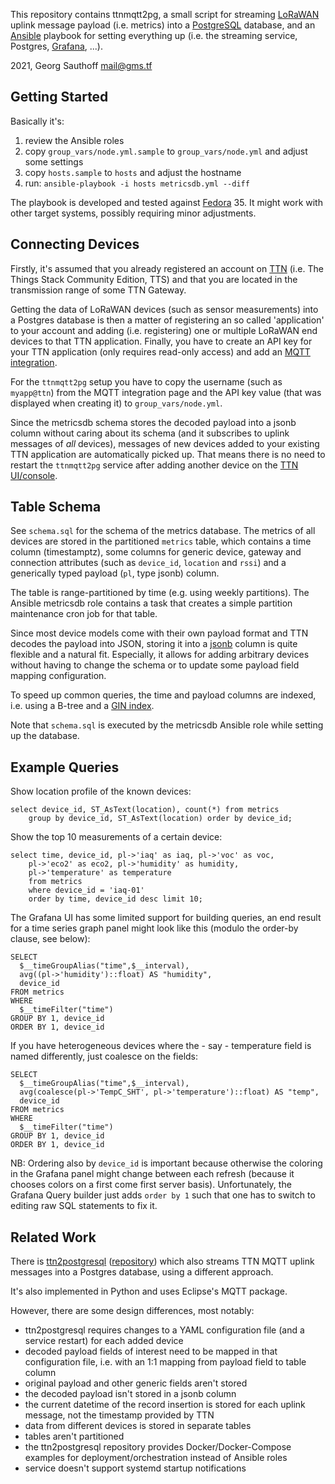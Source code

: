 This repository contains ttnmqtt2pg, a small script for streaming
[LoRaWAN][1] uplink message payload (i.e. metrics) into a [PostgreSQL][7]
database, and an [Ansible][8] playbook for setting everything up (i.e.
the streaming service, Postgres, [Grafana][9], ...).

2021, Georg Sauthoff <mail@gms.tf>


## Getting Started

Basically it's:

1. review the Ansible roles
2. copy `group_vars/node.yml.sample` to `group_vars/node.yml` and adjust some settings
3. copy `hosts.sample` to `hosts` and adjust the hostname
4. run: `ansible-playbook -i hosts metricsdb.yml --diff`

The playbook is developed and tested against [Fedora][10] 35. It might
work with other target systems, possibly requiring minor
adjustments.


## Connecting Devices

Firstly, it's assumed that you already registered an account on
[TTN][2] (i.e. The Things Stack Community Edition, TTS) and that
you are located in the transmission range of some TTN Gateway.

Getting the data of LoRaWAN devices (such as sensor measurements) into a
Postgres database is then a matter of registering an so called 'application' to
your account and adding (i.e. registering)  one or multiple LoRaWAN end devices
to that TTN application. Finally, you have to create an API key for your TTN
application (only requires read-only access) and add an [MQTT integration][3].

For the `ttnmqtt2pg` setup you have to copy the username (such as `myapp@ttn`)
from the MQTT integration page and the API key value (that was displayed when
creating it) to `group_vars/node.yml`.

Since the metricsdb schema stores the decoded payload into a jsonb column
without caring about its schema (and it subscribes to uplink messages of _all_
devices), messages of new devices added to your existing TTN application are
automatically picked up. That means there is no need to restart the `ttnmqtt2pg`
service after adding another device on the [TTN UI/console][4].


## Table Schema

See `schema.sql` for the schema of the metrics database. The
metrics of all devices are stored in the partitioned `metrics`
table, which contains a time column (timestamptz), some columns
for generic device, gateway and connection attributes (such as
`device_id`, `location` and `rssi`) and a generically typed payload
(`pl`, type jsonb) column.

The table is range-partitioned by time (e.g. using weekly partitions). The
Ansible metricsdb role contains a task that creates a simple partition
maintenance cron job for that table.

Since most device models come with their own payload format and
TTN decodes the payload into JSON, storing it into a [jsonb][5] column
is quite flexible and a natural fit. Especially, it allows for
adding arbitrary devices without having to change the schema or
to update some payload field mapping configuration.

To speed up common queries, the time and payload columns are
indexed, i.e. using a B-tree and a [GIN index][6].

Note that `schema.sql` is executed by the metricsdb Ansible role
while setting up the database.


## Example Queries

Show location profile of the known devices:

    select device_id, ST_AsText(location), count(*) from metrics
        group by device_id, ST_AsText(location) order by device_id;

Show the top 10 measurements of a certain device:

    select time, device_id, pl->'iaq' as iaq, pl->'voc' as voc,
        pl->'eco2' as eco2, pl->'humidity' as humidity,
        pl->'temperature' as temperature
        from metrics
        where device_id = 'iaq-01'
        order by time, device_id desc limit 10;

The Grafana UI has some limited support for building queries, an end result
for a time series graph panel might look like this (modulo the
order-by clause, see below):

    SELECT
      $__timeGroupAlias("time",$__interval),
      avg((pl->'humidity')::float) AS "humidity",
      device_id
    FROM metrics
    WHERE
      $__timeFilter("time")
    GROUP BY 1, device_id
    ORDER BY 1, device_id

If you have heterogeneous devices where the - say - temperature field
is named differently, just coalesce on the fields:

    SELECT
      $__timeGroupAlias("time",$__interval),
      avg(coalesce(pl->'TempC_SHT', pl->'temperature')::float) AS "temp",
      device_id
    FROM metrics
    WHERE
      $__timeFilter("time")
    GROUP BY 1, device_id
    ORDER BY 1, device_id


NB: Ordering also by `device_id` is important because otherwise
the coloring in the Grafana panel might change between each
refresh (because it chooses colors on a first come first server
basis). Unfortunately, the Grafana Query builder just adds `order
by 1` such that one has to switch to editing raw SQL statements
to fix it.


## Related Work

There is
[ttn2postgresql](https://www.thethingsnetwork.org/labs/story/consuming-payload-data-with-python)
([repository](https://gitlab.com/shed909/ttn2postgresql/-/tree/main))
which also streams TTN MQTT uplink messages into a Postgres
database, using a different approach.

It's also implemented in Python and uses Eclipse's MQTT package.

However, there are some design differences, most notably:

- ttn2postgresql requires changes to a YAML configuration file (and a service
  restart) for each added device
- decoded payload fields of interest need to be mapped in that configuration file,
  i.e. with an 1:1 mapping from payload field to table column
- original payload and other generic fields aren't stored
- the decoded payload isn't stored in a jsonb column
- the current datetime of the record insertion is stored for each uplink message, not the timestamp provided by TTN
- data from different devices is stored in separate tables
- tables aren't partitioned
- the ttn2postgresql repository provides Docker/Docker-Compose examples for deployment/orchestration instead of Ansible roles
- service doesn't support systemd startup notifications


[1]: https://en.wikipedia.org/wiki/LoRa#LoRaWAN
[2]: https://www.thethingsnetwork.org/docs/quick-start/
[3]: https://www.thethingsindustries.com/docs/integrations/mqtt/
[4]: https://console.cloud.thethings.network/
[5]: https://www.postgresql.org/docs/13/datatype-json.html
[6]: https://www.postgresql.org/docs/13/gin-intro.html
[7]: https://en.wikipedia.org/wiki/PostgreSQL
[8]: https://en.wikipedia.org/wiki/Ansible_(software)
[9]: https://en.wikipedia.org/wiki/Grafana
[10]: https://en.wikipedia.org/wiki/Fedora_Linux
